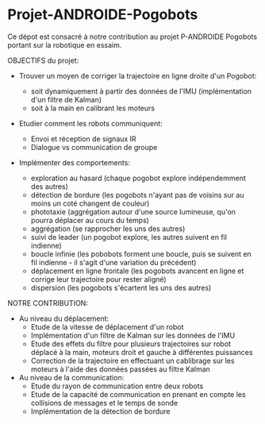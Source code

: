 # Projet-ANDROIDE-Pogobots

Ce dépot est consacré à notre contribution au projet P-ANDROIDE Pogobots portant sur la robotique en essaim.

OBJECTIFS du projet:
- Trouver un moyen de corriger la trajectoire en ligne droite d'un Pogobot:
    * soit dynamiquement à partir des données de l'IMU (implémentation d'un filtre de Kalman)
    * soit à la main en calibrant les moteurs

- Etudier comment les robots communiquent:
    * Envoi et réception de signaux IR
    * Dialogue vs communication de groupe

- Implémenter des comportements:
    * exploration au hasard (chaque pogobot explore indépendemment des autres)
    * détection de bordure (les pogobots n'ayant pas de voisins sur au moins un coté changent de couleur)
    * phototaxie (aggrégation autour d'une source lumineuse, qu'on pourra déplacer au cours du temps)
    * aggrégation (se rapprocher les uns des autres)
    * suivi de leader (un pogobot explore, les autres suivent en fil indienne)
    * boucle infinie (les pobobots forment une boucle, puis se suivent en fil indienne - il s'agit d'une variation du précédent)
    * déplacement en ligne frontale (les pogobots avancent en ligne et corrige leur trajectoire pour rester aligné)
    * dispersion (les pogobots s'écartent les uns des autres)


NOTRE CONTRIBUTION:
- Au niveau du déplacement:
   - Etude de la vitesse de déplacement d'un robot
   - Implémentation d'un filtre de Kalman sur les données de l'IMU
   - Etude des effets du filtre pour plusieurs trajectoires sur robot déplacé à la main, moteurs droit et gauche à différentes puissances
   - Correction de la trajectoire en effectuant un cablibrage sur les moteurs à l'aide des données passées au filtre Kalman
- Au niveau de la communication:
   - Etude du rayon de communication entre deux robots
   - Etude de la capacité de communication en prenant en compte les collisions de messages et le temps de sonde
   - Implémentation de la détection de bordure
